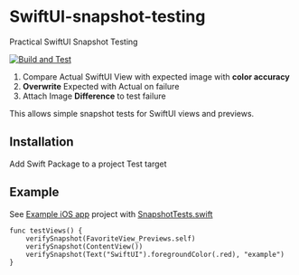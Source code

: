 # SwiftUI-snapshot-testing
Practical SwiftUI Snapshot Testing

[![Build and Test](https://github.com/paulz/SwiftUI-snapshot-testing/actions/workflows/build-and-test.yml/badge.svg)](https://github.com/paulz/SwiftUI-snapshot-testing/actions/workflows/build-and-test.yml)

1. Compare Actual SwiftUI View with expected image with **color accuracy**
2. **Overwrite** Expected with Actual on failure
3. Attach Image **Difference** to test failure

This allows simple snapshot tests for SwiftUI views and previews.

## Installation

Add Swift Package to a project Test target

## Example

See [Example iOS app](https://github.com/paulz/SwiftUI-snapshot-testing/tree/main/Example) project with [SnapshotTests.swift](https://github.com/paulz/SwiftUI-snapshot-testing/blob/main/Example/ApplicationTests/SnapshotTests.swift)

    func testViews() {
        verifySnapshot(FavoriteView_Previews.self)
        verifySnapshot(ContentView())
        verifySnapshot(Text("SwiftUI").foregroundColor(.red), "example")
    }
